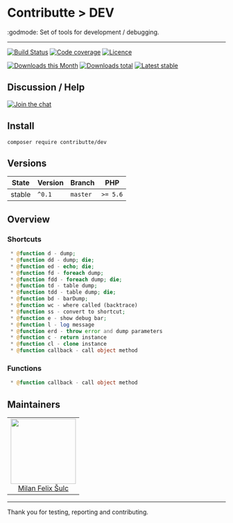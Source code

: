 # Contributte > DEV

:godmode: Set of tools for development / debugging.

-----

[![Build Status](https://img.shields.io/travis/contributte/dev.svg?style=flat-square)](https://travis-ci.org/contributte/dev)
[![Code coverage](https://img.shields.io/coveralls/contributte/dev.svg?style=flat-square)](https://coveralls.io/r/contributte/dev)
[![Licence](https://img.shields.io/packagist/l/contributte/dev.svg?style=flat-square)](https://packagist.org/packages/contributte/dev)

[![Downloads this Month](https://img.shields.io/packagist/dm/contributte/dev.svg?style=flat-square)](https://packagist.org/packages/contributte/dev)
[![Downloads total](https://img.shields.io/packagist/dt/contributte/dev.svg?style=flat-square)](https://packagist.org/packages/contributte/dev)
[![Latest stable](https://img.shields.io/packagist/v/contributte/dev.svg?style=flat-square)](https://packagist.org/packages/contributte/dev)

## Discussion / Help

[![Join the chat](https://img.shields.io/gitter/room/contributte/contributte.svg?style=flat-square)](http://bit.ly/ctteg)

## Install

```
composer require contributte/dev
```

## Versions

| State       | Version | Branch   | PHP      |
|-------------|---------|----------|----------|
| stable      | `^0.1`  | `master` | `>= 5.6` |

## Overview

### Shortcuts

```php
 * @function d - dump;
 * @function dd - dump; die;
 * @function ed - echo; die;
 * @function fd - foreach dump;
 * @function fdd - foreach dump; die;
 * @function td - table dump;
 * @function tdd - table dump; die;
 * @function bd - barDump;
 * @function wc - where called (backtrace)
 * @function ss - convert to shortcut;
 * @function e - show debug bar;
 * @function l - log message
 * @function erd - throw error and dump parameters
 * @function c - return instance
 * @function cl - clone instance
 * @function callback - call object method
```

### Functions

```php
 * @function callback - call object method
```

## Maintainers

<table>
  <tbody>
    <tr>
      <td align="center">
        <a href="https://github.com/f3l1x">
            <img width="150" height="150" src="https://avatars2.githubusercontent.com/u/538058?v=3&s=150">
        </a>
        </br>
        <a href="https://github.com/f3l1x">Milan Felix Šulc</a>
      </td>
    </tr>
  </tbody>
</table>

---

Thank you for testing, reporting and contributing.
